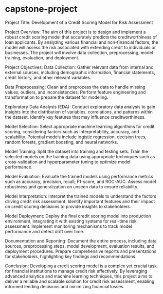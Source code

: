 # capstone-project

Project Title:
Development of a Credit Scoring Model for Risk Assessment

Project Overview:
The aim of this project is to design and implement a robust credit scoring model that accurately predicts the creditworthiness of loan applicants. By analyzing various financial and non-financial factors, the model will assess the risk associated with extending credit to individuals or businesses. The project will involve data collection, preprocessing, model training, evaluation, and deployment.

Project Objectives:
Data Collection: Gather relevant data from internal and external sources, including demographic information, financial statements, credit history, and other relevant variables.

Data Preprocessing: Clean and preprocess the data to handle missing values, outliers, and inconsistencies. Perform feature engineering and transformation to prepare the dataset for modeling.

Exploratory Data Analysis (EDA): Conduct exploratory data analysis to gain insights into the distribution of variables, correlations, and patterns within the dataset. Identify key features that may influence creditworthiness.

Model Selection: Select appropriate machine learning algorithms for credit scoring, considering factors such as interpretability, accuracy, and scalability. Potential models include logistic regression, decision trees, random forests, gradient boosting, and neural networks.

Model Training: Split the dataset into training and testing sets. Train the selected models on the training data using appropriate techniques such as cross-validation and hyperparameter tuning to optimize model performance.

Model Evaluation: Evaluate the trained models using performance metrics such as accuracy, precision, recall, F1-score, and ROC-AUC. Assess model robustness and generalization on unseen data to ensure reliability.

Model Interpretation: Interpret the trained models to understand the factors driving credit risk assessment. Identify important features and their impact on credit scoring decisions to provide insights to stakeholders.

Model Deployment: Deploy the final credit scoring model into production environment, integrating it with existing systems for real-time risk assessment. Implement monitoring mechanisms to track model performance and detect drift over time.

Documentation and Reporting: Document the entire process, including data sources, preprocessing steps, model development, evaluation results, and deployment procedures. Prepare comprehensive reports and presentations for stakeholders, highlighting key findings and recommendations.


Conclusion:
Developing a credit scoring model is a complex yet crucial task for financial institutions to manage credit risk effectively. By leveraging advanced analytics and machine learning techniques, this project aims to deliver a reliable and scalable solution for credit risk assessment, enabling informed lending decisions and minimizing financial losses.
